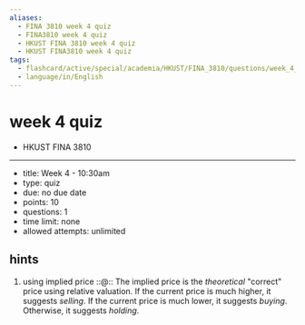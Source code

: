 ```yaml
---
aliases:
  - FINA 3810 week 4 quiz
  - FINA3810 week 4 quiz
  - HKUST FINA 3810 week 4 quiz
  - HKUST FINA3810 week 4 quiz
tags:
  - flashcard/active/special/academia/HKUST/FINA_3810/questions/week_4_quiz
  - language/in/English
---
```


# week 4 quiz

- HKUST FINA 3810

---

- title: Week 4 - 10:30am
- type: quiz
- due: no due date
- points: 10
- questions: 1
- time limit: none
- allowed attempts: unlimited

## hints

1. using implied price ::@:: The implied price is the _theoretical_ "correct" price using relative valuation. If the current price is much higher, it suggests _selling_. If the current price is much lower, it suggests _buying_. Otherwise, it suggests _holding_.
